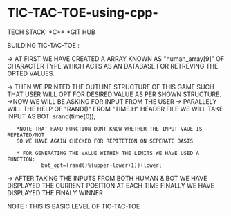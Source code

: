 # TIC-TAC-TOE-using-cpp-
TECH STACK:
         *C++
         *GIT HUB

BUILDING TIC-TAC-TOE :

 -> AT FIRST WE HAVE CREATED A ARRAY KNOWN AS "human_array[9]" OF CHARACTER TYPE
 WHICH ACTS AS AN DATABASE FOR RETREVING THE OPTED VALUES.
 
 -> THEN WE PRINTED THE OUTLINE STRUCTURE OF THIS GAME SUCH THAT USER WILL OPT FOR DESIRED VALUE AS PER SHOWN STRUCTURE.
 ->NOW WE WILL BE ASKING FOR INPUT FROM THE USER 
 -> PARALLELY WILL THE HELP OF "RAND()" FROM "TIME.H" HEADER FILE WE WILL TAKE INPUT AS BOT.
                     srand(time(0));
                     
       *NOTE THAT RAND FUNCTION DONT KNOW WHETHER THE INPUT VAUE IS REPEATED/NOT 
       SO WE HAVE AGAIN CHECKED FOR REPITETION ON SEPERATE BASIS
       
       * FOR GENERATING THE VALUE WITHIN THE LIMITS WE HAVE USED A FUNCTION:
               bot_opt=(rand()%(upper-lower+1))+lower;
    
-> AFTER TAKING THE INPUTS FROM BOTH HUMAN & BOT WE HAVE DISPLAYED THE CURRENT POSITION AT EACH TIME
FINALLY WE HAVE DISPLAYED THE FINALY WINNER

NOTE : THIS IS BASIC LEVEL OF TIC-TAC-TOE
